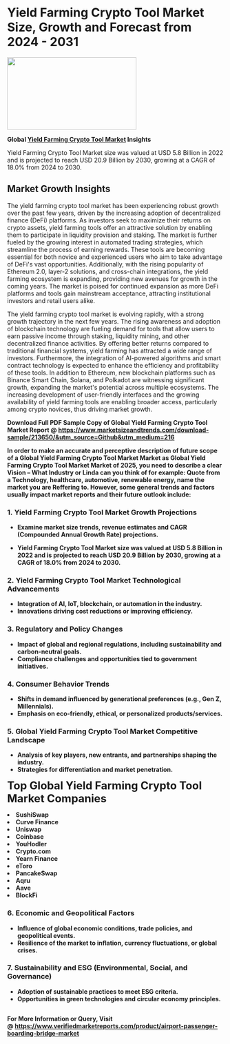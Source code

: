 <H1>Yield Farming Crypto Tool Market Size, Growth and Forecast from 2024 - 2031</H1><img class="aligncenter size-medium wp-image-584254" src="https://thirdeyenews.in/wp-content/uploads/2024/09/Global-Market-Research-300x168.jpeg" alt="" width="300" height="168" /><p><strong>Global&nbsp;<a href="https://www.marketsizeandtrends.com/download-sample/213650/&amp;utm_source=Github&utm_medium=216">Yield Farming Crypto Tool Market</a> Insights</strong></p><p>Yield Farming Crypto Tool Market size was valued at USD 5.8 Billion in 2022 and is projected to reach USD 20.9 Billion by 2030, growing at a CAGR of 18.0% from 2024 to 2030.</p><p><h2>Market Growth Insights</h2> <p>The yield farming crypto tool market has been experiencing robust growth over the past few years, driven by the increasing adoption of decentralized finance (DeFi) platforms. As investors seek to maximize their returns on crypto assets, yield farming tools offer an attractive solution by enabling them to participate in liquidity provision and staking. The market is further fueled by the growing interest in automated trading strategies, which streamline the process of earning rewards. These tools are becoming essential for both novice and experienced users who aim to take advantage of DeFi's vast opportunities. Additionally, with the rising popularity of Ethereum 2.0, layer-2 solutions, and cross-chain integrations, the yield farming ecosystem is expanding, providing new avenues for growth in the coming years. The market is poised for continued expansion as more DeFi platforms and tools gain mainstream acceptance, attracting institutional investors and retail users alike.</p> <p><strong></strong></p> <p>The yield farming crypto tool market is evolving rapidly, with a strong growth trajectory in the next few years. The rising awareness and adoption of blockchain technology are fueling demand for tools that allow users to earn passive income through staking, liquidity mining, and other decentralized finance activities. By offering better returns compared to traditional financial systems, yield farming has attracted a wide range of investors. Furthermore, the integration of AI-powered algorithms and smart contract technology is expected to enhance the efficiency and profitability of these tools. In addition to Ethereum, new blockchain platforms such as Binance Smart Chain, Solana, and Polkadot are witnessing significant growth, expanding the market's potential across multiple ecosystems. The increasing development of user-friendly interfaces and the growing availability of yield farming tools are enabling broader access, particularly among crypto novices, thus driving market growth.</p> <p><strong></p><p><span class=""><strong>Download Full PDF Sample Copy of Global Yield Farming Crypto Tool Market Report</strong> @ <a href="https://www.marketsizeandtrends.com/download-sample/213650/&amp;utm_source=Github&utm_medium=216" target="_blank">https://www.marketsizeandtrends.com/download-sample/213650/&amp;utm_source=Github&utm_medium=216</a></span></p><p>In order to make an accurate and perceptive description of future scope of a Global&nbsp;Yield Farming Crypto Tool Market Market as Global&nbsp;Yield Farming Crypto Tool Market Market of 2025, you need to describe a clear Vision &ndash; What Industry or Linda can you think of for example: Quote from a Technology, healthcare, automotive, renewable energy, name the market you are Reffering to. However, some general trends and factors usually impact market reports and their future outlook include:</p><h3>1.&nbsp;<strong>Yield Farming Crypto Tool Market Growth Projections</strong></h3><ul><li>Examine market size trends, revenue estimates and CAGR (Compounded Annual Growth Rate) projections.</li><li><p>Yield Farming Crypto Tool Market size was valued at USD 5.8 Billion in 2022 and is projected to reach USD 20.9 Billion by 2030, growing at a CAGR of 18.0% from 2024 to 2030.</p></li></ul><h3>2.&nbsp;<strong>Yield Farming Crypto Tool Market Technological Advancements</strong></h3><ul><li>Integration of AI, IoT, blockchain, or automation in the industry.</li><li>Innovations driving cost reductions or improving efficiency.</li></ul><h3>3.&nbsp;<strong>Regulatory and Policy Changes</strong></h3><ul><li>Impact of global and regional regulations, including sustainability and carbon-neutral goals.</li><li>Compliance challenges and opportunities tied to government initiatives.</li></ul><h3>4.&nbsp;<strong>Consumer Behavior Trends</strong></h3><ul><li>Shifts in demand influenced by generational preferences (e.g., Gen Z, Millennials).</li><li>Emphasis on eco-friendly, ethical, or personalized products/services.</li></ul><h3>5.&nbsp;<strong>Global Yield Farming Crypto Tool Market Competitive Landscape</strong></h3><ul><li>Analysis of key players, new entrants, and partnerships shaping the industry.</li><li>Strategies for differentiation and market penetration.</li></ul><p data-pm-slice="1 1 []"><span style="color: inherit; font-family: inherit; font-size: 25px;">Top Global Yield Farming Crypto Tool Market Companies</span></p><div class="" data-test-id=""><p><li>SushiSwap</li><li> Curve Finance</li><li> Uniswap</li><li> Coinbase</li><li> YouHodler</li><li> Crypto.com</li><li> Yearn Finance</li><li> eToro</li><li> PancakeSwap</li><li> Aqru</li><li> Aave</li><li> BlockFi</li></p></div><h3>6.&nbsp;<strong>Economic and Geopolitical Factors</strong></h3><ul><li>Influence of global economic conditions, trade policies, and geopolitical events.</li><li>Resilience of the market to inflation, currency fluctuations, or global crises.</li></ul><h3>7.&nbsp;<strong>Sustainability and ESG (Environmental, Social, and Governance)</strong></h3><ul><li>Adoption of sustainable practices to meet ESG criteria.</li><li>Opportunities in green technologies and circular economy principles.</li></ul><h2><strong style="font-size: 14px;">For More Information or Query, Visit @&nbsp;</strong><a style="background-color: #ffffff; font-size: 14px;" href="https://www.marketsizeandtrends.com/report/yield-farming-crypto-tool-market/" target="_blank">https://www.verifiedmarketreports.com/product/airport-passenger-boarding-bridge-market</a></h2>
